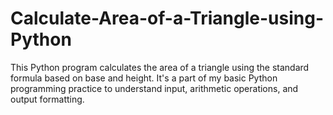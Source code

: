 # Calculate-Area-of-a-Triangle-using-Python
This Python program calculates the area of a triangle using the standard formula based on base and height. It's a part of my basic Python programming practice to understand input, arithmetic operations, and output formatting.
